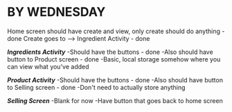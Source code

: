 BY WEDNESDAY
============
Home screen should have create and view, only create should do anything - done
Create goes to --> Ingredient Activity - done

***Ingredients Activity***
-Should have the buttons - done
-Also should have button to Product screen - done
-Basic, local storage somehow where you can view what you've added 


***Product Activity***
-Should have the buttons - done
-Also should have button to Selling screen - done
-Don't need to actually store anything


***Selling Screen***
-Blank for now
-Have button that goes back to home screen
